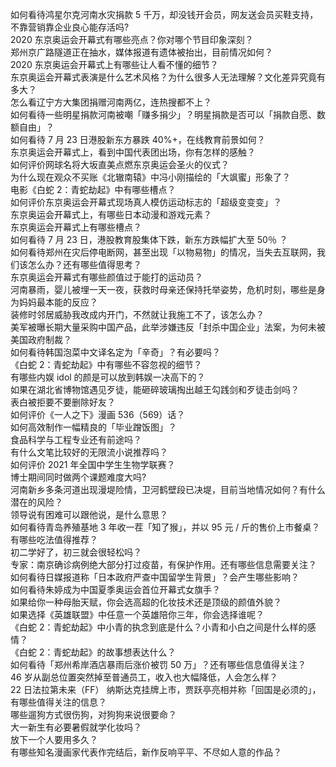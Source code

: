 如何看待鸿星尔克河南水灾捐款 5 千万，却没钱开会员，网友送会员买鞋支持，不靠营销靠企业良心能存活吗?  
2020 东京奥运会开幕式有哪些亮点？你对哪个节目印象深刻？  
郑州京广路隧道正在抽水，媒体报道有遗体被抬出，目前情况如何？  
2020 东京奥运会开幕式上有哪些让人看不懂的细节？  
东京奥运会开幕式表演是什么艺术风格？为什么很多人无法理解？文化差异究竟有多大？  
怎么看辽宁方大集团捐赠河南两亿，连热搜都不上？  
如何看待一些明星捐款河南被嘲「赚多捐少」？明星捐款是否可以「捐款自愿、数额自由」？  
如何看待 7 月 23 日港股新东方暴跌 40%+，在线教育前景如何？  
东京奥运会开幕式上，看到中国代表团出场，你有怎样的感触？  
如何评价网球名将大坂直美点燃东京奥运会圣火的仪式？  
为什么现在观众不买账《北辙南辕》中冯小刚描绘的「大飒蜜」形象了？  
电影《白蛇 2：青蛇劫起》中有哪些槽点？  
如何评价东京奥运会开幕式现场真人模仿运动标志的「超级变变变」？  
东京奥运会开幕式上，有哪些日本动漫和游戏元素？  
东京奥运会开幕式上有哪些槽点？  
如何看待 7 月 23 日，港股教育股集体下跌，新东方跌幅扩大至 50％ ？  
如何看待郑州在灾后停电断网，甚至出现「以物易物」的情况，当失去互联网，我们该怎么办？还有哪些值得思考？  
东京奥运会开幕式有哪些颜值过于能打的运动员？  
河南暴雨，婴儿被埋一天一夜，获救时母亲还保持托举姿势，危机时刻，哪些是身为妈妈最本能的反应？  
装修时邻居威胁我改成内开门，不然就让我施工不了，该怎么办？  
美军被曝长期大量采购中国产品，此举涉嫌违反「封杀中国企业」法案，为何未被美国政府制裁？  
如何看待韩国泡菜中文译名定为「辛奇」？有必要吗？  
《白蛇 2：青蛇劫起》中有哪些不容忽视的细节？  
有哪些内娱 idol 的颜是可以放到韩娱一决高下的？  
如果在湖北省博物馆遇见歹徒，能砸碎玻璃掏出越王勾践剑和歹徒击剑吗？  
表白被拒要不要删除好友？  
如何评价《一人之下》漫画 536（569）话？  
如何高效制作一幅精良的「毕业蹭饭图」？  
食品科学与工程专业还有前途吗？  
有什么文笔比较好的无限流小说推荐吗？  
如何评价 2021 年全国中学生生物学联赛？  
博士期间同时做两个课题难度大吗?  
河南新乡多条河道出现漫堤险情，卫河鹤壁段已决堤，目前当地情况如何？有什么潜在的风险？  
领导说有困难可以跟他说，是什么意思？  
如何看待青岛养殖基地 3 年收一茬「知了猴」，并以 95 元 / 斤的售价上市餐桌？有哪些吃法值得推荐？  
初二学好了，初三就会很轻松吗？  
专家：南京确诊病例绝大部分打过疫苗，有保护作用。还有哪些信息需要关注？  
如何看待日媒报道称「日本政府严查中国留学生背景」？会产生哪些影响？  
如何看待朱婷成为中国夏季奥运会首位开幕式女旗手？  
如果给你一种母胎天赋，你会选高超的化妆技术还是顶级的颜值外貌？  
如果选择《英雄联盟》中任意一个英雄陪你三年，你会选择谁呢？  
《白蛇 2：青蛇劫起》中小青的执念到底是什么？小青和小白之间是什么样的感情？  
《白蛇 2：青蛇劫起》的故事想表达什么？  
如何看待「郑州希岸酒店暴雨后涨价被罚 50 万」？还有哪些信息值得关注？  
46 岁从副总位置突然掉至普通员工，收入也大幅降低，人会怎么样？  
22 日法拉第未来（FF） 纳斯达克挂牌上市，贾跃亭亮相并称「回国是必须的」，有哪些值得关注的信息？  
哪些遛狗方式很伤狗，对狗狗来说很要命？  
大一新生有必要暑假就学化妆吗？  
放下一个人要用多久？  
有哪些知名漫画家代表作完结后，新作反响平平、不尽如人意的作品？  
